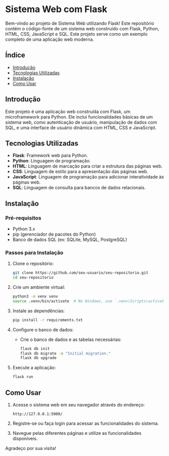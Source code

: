 # Sistema Web com Flask

Bem-vindo ao projeto de Sistema Web utilizando Flask! Este repositório contém o código-fonte de um sistema web construído com Flask, Python, HTML, CSS, JavaScript e SQL. Este projeto serve como um exemplo completo de uma aplicação web moderna.

## Índice

- [Introdução](#introdução)
- [Tecnologias Utilizadas](#tecnologias-utilizadas)
- [Instalação](#instalação)
- [Como Usar](#como-usar)

## Introdução

Este projeto é uma aplicação web construída com Flask, um microframework para Python. Ele inclui funcionalidades básicas de um sistema web, como autenticação de usuário, manipulação de dados com SQL, e uma interface de usuário dinâmica com HTML, CSS e JavaScript.

## Tecnologias Utilizadas

- **Flask**: Framework web para Python.
- **Python**: Linguagem de programação.
- **HTML**: Linguagem de marcação para criar a estrutura das páginas web.
- **CSS**: Linguagem de estilo para a apresentação das páginas web.
- **JavaScript**: Linguagem de programação para adicionar interatividade às páginas web.
- **SQL**: Linguagem de consulta para bancos de dados relacionais.

## Instalação

### Pré-requisitos

- Python 3.x
- pip (gerenciador de pacotes do Python)
- Banco de dados SQL (ex: SQLite, MySQL, PostgreSQL)

### Passos para Instalação

1. Clone o repositório:
    ```bash
    git clone https://github.com/seu-usuario/seu-repositorio.git
    cd seu-repositorio
    ```

2. Crie um ambiente virtual:
    ```bash
    python3 -m venv venv
    source .venv/bin/activate  # No Windows, use `.venv\Scripts\activate`
    ```

3. Instale as dependências:
    ```bash
    pip install -r requirements.txt
    ```

4. Configure o banco de dados:
    - Crie o banco de dados e as tabelas necessárias:
        ```bash
        flask db init
        flask db migrate -m "Initial migration."
        flask db upgrade
        ```

5. Execute a aplicação:
    ```bash
    flask run
    ```

## Como Usar

1. Acesse o sistema web em seu navegador através do endereço:
    ```
    http://127.0.0.1:5000/
    ```

2. Registre-se ou faça login para acessar as funcionalidades do sistema.

3. Navegue pelas diferentes páginas e utilize as funcionalidades disponíveis.

Agradeço por sua visita!
